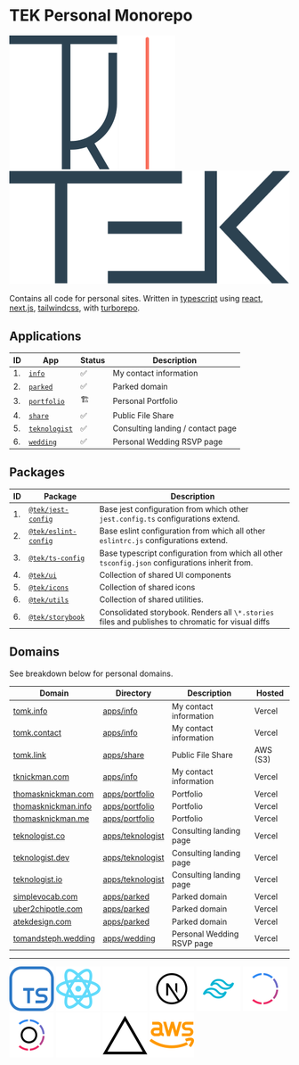 # TEK Personal Monorepo

[![thomasknickman](./assets/thomasknickman.svg)](https://www.tomk.info?ref=github_readme)
![thomasknickman](./assets/divider.svg)
[![teknologist](./assets/teknologist.svg)](https://www.teknologist.co?ref=github_readme)

Contains all code for personal sites.
Written in [typescript](https://www.typescriptlang.org) using [react](https://reactjs.org), [next.js](https://nextjs.org), [tailwindcss](https://tailwindcss.com), with [turborepo](https://turborepo.org).

## Applications

| ID  | App                               | Status | Description                       |
| --- | --------------------------------- | ------ | --------------------------------- |
| 1.  | [`info`](apps/info)               | ✅     | My contact information            |
| 2.  | [`parked`](apps/parked)           | ✅     | Parked domain                     |
| 3.  | [`portfolio`](apps/portfolio)     | 🏗      | Personal Portfolio                |
| 4.  | [`share`](apps/share)             | ✅     | Public File Share                 |
| 5.  | [`teknologist`](apps/teknologist) | ✅     | Consulting landing / contact page |
| 6.  | [`wedding`](apps/wedding)         | ✅     | Personal Wedding RSVP page        |

## Packages

| ID  | Package                                        | Description                                                                                        |
| --- | ---------------------------------------------- | -------------------------------------------------------------------------------------------------- |
| 1.  | [`@tek/jest-config`](packages/jest-config)     | Base jest configuration from which other `jest.config.ts` configurations extend.                   |
| 2.  | [`@tek/eslint-config`](packages/eslint-config) | Base eslint configuration from which all other `eslintrc.js` configurations extend.                |
| 3.  | [`@tek/ts-config`](packages/ts-config)         | Base typescript configuration from which all other `tsconfig.json` configurations inherit from.    |
| 4.  | [`@tek/ui`](packages/ui)                       | Collection of shared UI components                                                                 |
| 5.  | [`@tek/icons`](packages/icons)                 | Collection of shared icons                                                                         |
| 6.  | [`@tek/utils`](packages/utils)                 | Collection of shared utilities.                                                                    |
| 6.  | [`@tek/storybook`](packages/storybook)         | Consolidated storybook. Renders all `\*.stories` files and publishes to chromatic for visual diffs |

## Domains

See breakdown below for personal domains.

| Domain                                                 | Directory                            | Description                | Hosted   |
| ------------------------------------------------------ | ------------------------------------ | -------------------------- | -------- |
| [tomk.info](https://www.tomk.info)                     | [apps/info](apps/info)               | My contact information     | Vercel   |
| [tomk.contact](https://www.tomk.contact)               | [apps/info](apps/info)               | My contact information     | Vercel   |
| [tomk.link](https://www.tomk.link)                     | [apps/share](apps/share)             | Public File Share          | AWS (S3) |
| [tknickman.com](https://www.tknickman.com)             | [apps/info](apps/info)               | My contact information     | Vercel   |
| [thomasknickman.com](https://www.thomasknickman.com)   | [apps/portfolio](apps/portfolio)     | Portfolio                  | Vercel   |
| [thomasknickman.info](https://www.thomasknickman.info) | [apps/portfolio](apps/portfolio)     | Portfolio                  | Vercel   |
| [thomasknickman.me](https://www.thomasknickman.me)     | [apps/portfolio](apps/portfolio)     | Portfolio                  | Vercel   |
| [teknologist.co](https://www.teknologist.co)           | [apps/teknologist](apps/teknologist) | Consulting landing page    | Vercel   |
| [teknologist.dev](https://www.teknologist.dev)         | [apps/teknologist](apps/teknologist) | Consulting landing page    | Vercel   |
| [teknologist.io](https://www.teknologist.io)           | [apps/teknologist](apps/teknologist) | Consulting landing page    | Vercel   |
| [simplevocab.com](https://www.simplevocab.com)         | [apps/parked](apps/parked)           | Parked domain              | Vercel   |
| [uber2chipotle.com](https://www.uber2chipotle.com)     | [apps/parked](apps/parked)           | Parked domain              | Vercel   |
| [atekdesign.com](https://www.atekdesign.com)           | [apps/parked](apps/parked)           | Parked domain              | Vercel   |
| [tomandsteph.wedding](https://www.tomandsteph.wedding) | [apps/wedding](apps/wedding)         | Personal Wedding RSVP page | Vercel   |

---

[![typescript](./assets/typescript.svg)](https://www.typescript.org)
[![react](./assets/react.svg)](https://www.react.org)
[![next.js](./assets/dark/next.svg)](https://www.nextjs.org#gh-dark-mode-only)
[![next.js](./assets/light/next.svg)](https://www.nextjs.org#gh-light-mode-only)
[![tailwindcss](./assets/tailwindcss.svg)](https://tailwindcss.com)
[![turborepo](./assets/dark/turborepo.svg)](https://www.turborepo.org#gh-dark-mode-only)
[![turborepo](./assets/light/turborepo.svg)](https://www.turborepo.org#gh-light-mode-only)
[![vercel](./assets/dark/vercel.svg)](https://www.vercel.com#gh-dark-mode-only)
[![vercel](./assets/light/vercel.svg)](https://www.vercel.com#gh-light-mode-only)
[![aws](./assets/aws.svg)](https://www.aws.com)
